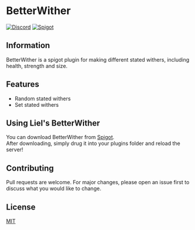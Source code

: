 # BetterWither

[![Discord](https://img.shields.io/discord/416652224505184276?color=%235865F2&label=Join%20My%20Discord)](https://discord.gg/NzgBrqR)
[![Spigot](https://img.shields.io/badge/dynamic/json?color=yellow&label=Check%20it%20on%20Spigot&query=downloads&suffix=%20Downloads&url=https%3A%2F%2Fapi.spiget.org%2Fv2%2Fresources%2F85981)](https://www.spigotmc.org/resources/85981/)

## Information

BetterWither is a spigot plugin for making different stated withers, including health, strength and size.

## Features
* Random stated withers
* Set stated withers

## Using Liel's BetterWither
You can download BetterWither from [Spigot](https://www.spigotmc.org/resources/betterwither.85981/).
<br>After downloading, simply drug it into your plugins folder and reload the server!

## Contributing
Pull requests are welcome. For major changes, please open an issue first to discuss what you would like to change.

## License
[MIT](https://choosealicense.com/licenses/mit/)
